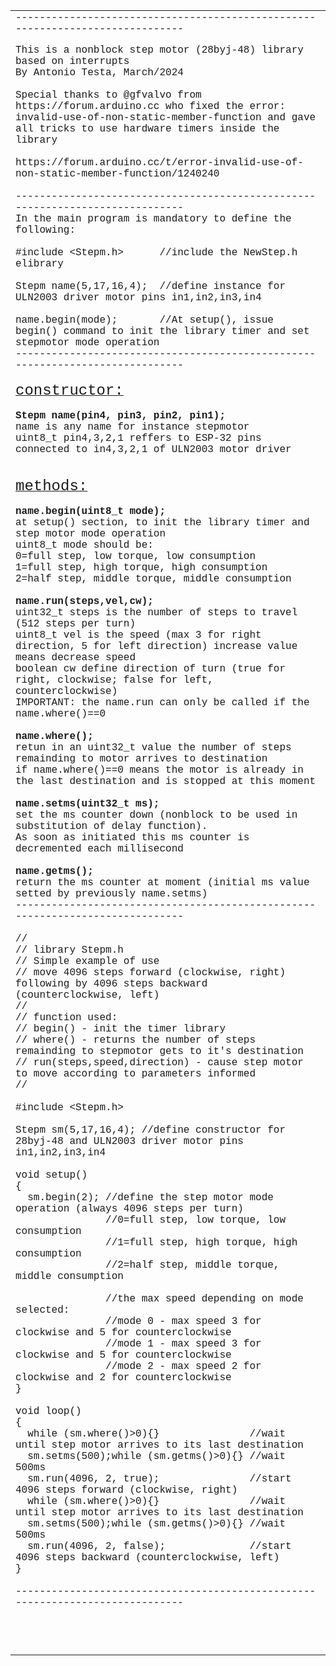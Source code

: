 <body>

<table border="0" width="100%" cellspacing="0" cellpadding="0" id="table1">
	<tr>
		<td><font face="Courier">
		------------------------------------------------------------------------------</font><p>
		<font face="Courier">This is a nonblock step motor (28byj-48) library 
		based on interrupts<br>
		By Antonio Testa, March/2024<br>
		<br>
		Special thanks to @gfvalvo from https://forum.arduino.cc who fixed the 
		error: invalid-use-of-non-static-member-function and gave all tricks to 
		use hardware timers inside the library<br>
		<br>
		https://forum.arduino.cc/t/error-invalid-use-of-non-static-member-function/1240240<br>
		<br>
		------------------------------------------------------------------------------<br>
		In the main program is mandatory to define the following:<br>
		<br>
		#include &lt;Stepm.h&gt;&nbsp;&nbsp;&nbsp;&nbsp;&nbsp; //include the NewStep.h 
		elibrary <br>
		<br>
		Stepm name(5,17,16,4);&nbsp; //define instance for ULN2003 driver motor 
		pins in1,in2,in3,in4<br>
		<br>
		name.begin(mode);&nbsp;&nbsp;&nbsp;&nbsp;&nbsp;&nbsp; //At setup(), 
		issue begin() command to init the library timer and set stepmotor mode 
		operation<br>
		------------------------------------------------------------------------------<br>
		<br>
		<u><font size="5">constructor:</font></u><br>
		<br>
		<b>Stepm name(pin4, pin3, pin2, pin1); </b><br>
		name is any name for instance stepmotor<br>
		uint8_t pin4,3,2,1 reffers to ESP-32 pins connected to in4,3,2,1 of 
		ULN2003 motor driver<br>
		<br>
		<br>
		<u><font size="5">methods:</font><br>
		</u><br>
		<b>name.begin(uint8_t mode);</b><br>
		at setup() section, to init the library timer and step motor mode 
		operation<br>
		uint8_t mode should be:<br>
		0=full step, low torque, low consumption<br>
		1=full step, high torque, high consumption<br>
		2=half step, middle torque, middle consumption <br>
		<br>
		<b>name.run(steps,vel,cw);</b><br>
		uint32_t steps is the number of steps to travel (512 steps per turn)<br>
		uint8_t vel is the speed (max 3 for right direction, 5 for left 
		direction) increase value means decrease speed<br>
		boolean cw define direction of turn (true for right, clockwise; false 
		for left, counterclockwise)<br>
		IMPORTANT: the name.run can only be called if the name.where()==0 <br>
		<br>
		<b>name.where();</b><br>
		retun in an uint32_t value the number of steps remainding to motor 
		arrives to destination<br>
		if name.where()==0 means the motor is already in the last destination 
		and is stopped at this moment<br>
		<br>
		<b>name.setms(uint32_t ms);</b><br>
		set the ms counter down (nonblock to be used in substitution of delay 
		function).<br>
		As soon as initiated this ms counter is decremented each millisecond<br>
		<br>
		<b>name.getms();</b><br>
		return the ms counter at moment (initial ms value setted by previously 
		name.setms)<br>
		------------------------------------------------------------------------------<br>
		<br>
		//<br>
		// library Stepm.h<br>
		// Simple example of use<br>
		// move 4096 steps forward (clockwise, right) following by 4096 steps 
		backward (counterclockwise, left)<br>
		// <br>
		// function used:<br>
		// begin() - init the timer library<br>
		// where() - returns the number of steps remainding to stepmotor gets to 
		it's destination<br>
		// run(steps,speed,direction) - cause step motor to move according to 
		parameters informed<br>
		// <br>
		<br>
		#include &lt;Stepm.h&gt;<br>
		<br>
		Stepm sm(5,17,16,4); //define constructor for 28byj-48 and ULN2003 
		driver motor pins in1,in2,in3,in4<br>
		<br>
		void setup()<br>
		{<br>
&nbsp; sm.begin(2); //define the step motor mode operation (always 4096 steps 
		per turn) <br>
&nbsp;&nbsp;&nbsp;&nbsp;&nbsp;&nbsp;&nbsp;&nbsp;&nbsp;&nbsp;&nbsp;&nbsp;&nbsp;&nbsp; 
		//0=full step, low torque, low consumption<br>
&nbsp;&nbsp;&nbsp;&nbsp;&nbsp;&nbsp;&nbsp;&nbsp;&nbsp;&nbsp;&nbsp;&nbsp;&nbsp;&nbsp; 
		//1=full step, high torque, high consumption<br>
&nbsp;&nbsp;&nbsp;&nbsp;&nbsp;&nbsp;&nbsp;&nbsp;&nbsp;&nbsp;&nbsp;&nbsp;&nbsp;&nbsp; 
		//2=half step, middle torque, middle consumption<br>
		<br>
&nbsp;&nbsp;&nbsp;&nbsp;&nbsp;&nbsp;&nbsp;&nbsp;&nbsp;&nbsp;&nbsp;&nbsp;&nbsp;&nbsp; 
		//the max speed depending on mode selected:<br>
&nbsp;&nbsp;&nbsp;&nbsp;&nbsp;&nbsp;&nbsp;&nbsp;&nbsp;&nbsp;&nbsp;&nbsp;&nbsp;&nbsp; 
		//mode 0 - max speed 3 for clockwise and 5 for counterclockwise<br>
&nbsp;&nbsp;&nbsp;&nbsp;&nbsp;&nbsp;&nbsp;&nbsp;&nbsp;&nbsp;&nbsp;&nbsp;&nbsp;&nbsp; 
		//mode 1 - max speed 3 for clockwise and 5 for counterclockwise<br>
&nbsp;&nbsp;&nbsp;&nbsp;&nbsp;&nbsp;&nbsp;&nbsp;&nbsp;&nbsp;&nbsp;&nbsp;&nbsp;&nbsp; 
		//mode 2 - max speed 2 for clockwise and 2 for counterclockwise<br>
		}<br>
		<br>
		void loop()<br>
		{<br>
&nbsp; while (sm.where()&gt;0){}&nbsp;&nbsp;&nbsp;&nbsp;&nbsp;&nbsp;&nbsp;&nbsp;&nbsp;&nbsp;&nbsp;&nbsp;&nbsp;&nbsp; 
		//wait until step motor arrives to its last destination<br>
&nbsp; sm.setms(500);while (sm.getms()&gt;0){} //wait 500ms<br>
&nbsp; sm.run(4096, 2, true);&nbsp;&nbsp;&nbsp;&nbsp;&nbsp;&nbsp;&nbsp;&nbsp;&nbsp;&nbsp;&nbsp;&nbsp;&nbsp;&nbsp; 
		//start 4096 steps forward (clockwise, right) <br>
&nbsp; while (sm.where()&gt;0){}&nbsp;&nbsp;&nbsp;&nbsp;&nbsp;&nbsp;&nbsp;&nbsp;&nbsp;&nbsp;&nbsp;&nbsp;&nbsp;&nbsp; 
		//wait until step motor arrives to its last destination<br>
&nbsp; sm.setms(500);while (sm.getms()&gt;0){} //wait 500ms<br>
&nbsp; sm.run(4096, 2, false);&nbsp;&nbsp;&nbsp;&nbsp;&nbsp;&nbsp;&nbsp;&nbsp;&nbsp;&nbsp;&nbsp;&nbsp;&nbsp; 
		//start 4096 steps backward (counterclockwise, left) <br>
		}<br>
		<br>
		------------------------------------------------------------------------------<br>
&nbsp;</font></p>
		<p>&nbsp;</td>
	</tr>
</table>

</body>
